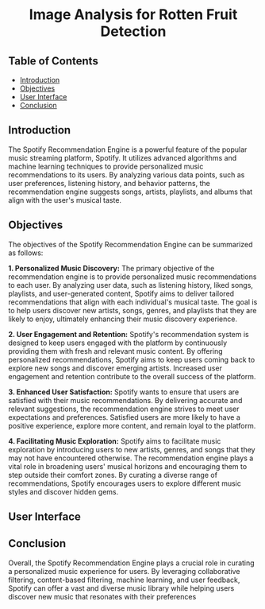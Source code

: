 


<h1 align='center'>Image Analysis for Rotten Fruit Detection</h1>

## Table of Contents
* [Introduction](#introduction)
* [Objectives](#objectives)
* [User Interface](#user-interface)
* [Conclusion](#conclusion)

## Introduction

The Spotify Recommendation Engine is a powerful feature of the popular music streaming platform, Spotify. It utilizes advanced algorithms and machine learning techniques to provide personalized music recommendations to its users. By analyzing various data points, such as user preferences, listening history, and behavior patterns, the recommendation engine suggests songs, artists, playlists, and albums that align with the user's musical taste.

## Objectives

The objectives of the Spotify Recommendation Engine can be summarized as follows:

**1. Personalized Music Discovery:** The primary objective of the recommendation engine is to provide personalized music recommendations to each user. By analyzing user data, such as listening history, liked songs, playlists, and user-generated content, Spotify aims to deliver tailored recommendations that align with each individual's musical taste. The goal is to help users discover new artists, songs, genres, and playlists that they are likely to enjoy, ultimately enhancing their music discovery experience.

**2. User Engagement and Retention:** Spotify's recommendation system is designed to keep users engaged with the platform by continuously providing them with fresh and relevant music content. By offering personalized recommendations, Spotify aims to keep users coming back to explore new songs and discover emerging artists. Increased user engagement and retention contribute to the overall success of the platform.

**3. Enhanced User Satisfaction:** Spotify wants to ensure that users are satisfied with their music recommendations. By delivering accurate and relevant suggestions, the recommendation engine strives to meet user expectations and preferences. Satisfied users are more likely to have a positive experience, explore more content, and remain loyal to the platform.

**4. Facilitating Music Exploration:** Spotify aims to facilitate music exploration by introducing users to new artists, genres, and songs that they may not have encountered otherwise. The recommendation engine plays a vital role in broadening users' musical horizons and encouraging them to step outside their comfort zones. By curating a diverse range of recommendations, Spotify encourages users to explore different music styles and discover hidden gems.


## User Interface


   

## Conclusion
Overall, the Spotify Recommendation Engine plays a crucial role in curating a personalized music experience for users. By leveraging collaborative filtering, content-based filtering, machine learning, and user feedback, Spotify can offer a vast and diverse music library while helping users discover new music that resonates with their preferences
